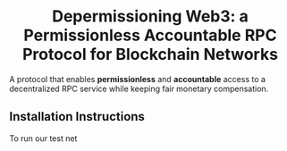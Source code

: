 <h1 align="center">Depermissioning Web3: a Permissionless Accountable RPC Protocol for Blockchain Networks</h1>

A protocol that enables **permissionless** and **accountable** access to a decentralized RPC service while keeping fair monetary compensation. 

## Installation Instructions

To run our test net



